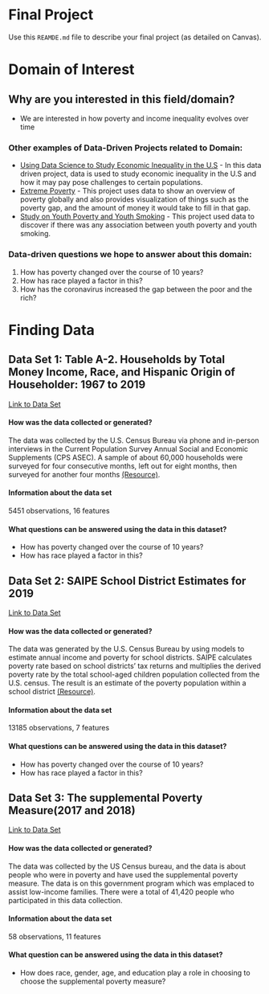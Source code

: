 # Final Project
Use this `REAMDE.md` file to describe your final project (as detailed on Canvas).


# **Domain of Interest**

## Why are you interested in this field/domain?
- We are interested in how poverty and income inequality evolves over time

### Other examples of Data-Driven Projects related to Domain:
- [Using Data Science to Study Economic Inequality in the U.S](https://towardsdatascience.com/using-data-science-to-study-economic-inequality-in-the-united-states-1101e9350c3d) -  In this data driven project, data is used to study economic inequality in the U.S and how it may pay pose challenges to certain populations.
- [Extreme Poverty](https://ourworldindata.org/extreme-poverty) - This project uses data to show an overview of poverty globally and also provides visualization of things such as the poverty gap, and the amount of money it would take to fill in that gap.
- [Study on Youth Poverty and Youth Smoking](https://sauravpahadia.shinyapps.io/ae5_final_project/) - This project used data to discover if there was any association between youth poverty and youth smoking.

### Data-driven questions we hope to answer about this domain:
1. How has poverty changed over the course of 10 years?
2. How has race played a factor in this?
3. How has the coronavirus increased the gap between the poor and the rich?

# Finding Data
## Data Set 1: Table A-2. Households by Total Money Income, Race, and Hispanic Origin of Householder: 1967 to 2019
[Link to Data Set](https://www.census.gov/library/publications/2020/demo/p60-270.html)
#### How was the data collected or generated?
The data was collected by the U.S. Census Bureau via phone and in-person interviews in the Current Population Survey Annual Social and Economic Supplements (CPS ASEC). A sample of about 60,000 households were surveyed for four consecutive months, left out for eight months, then surveyed for another four months [(Resource)](https://www.investopedia.com/terms/c/currentpopulationsurvey.asp#:~:text=How%20The%20Survey%20Works,sample%20of%20about%2060%2C000%20households.).
#### Information about the data set
5451 observations, 16 features
#### What questions can be answered using the data in this dataset?
* How has poverty changed over the course of 10 years?
* How has race played a factor in this?

## Data Set 2: SAIPE School District Estimates for 2019
[Link to Data Set](https://www2.census.gov/programs-surveys/saipe/datasets/2019/2019-school-districts/ussd19.xls)
#### How was the data collected or generated?
The data was generated by the U.S. Census Bureau by using models to estimate annual income and poverty for school districts.
SAIPE calculates poverty rate based on school districts’ tax returns and multiplies the derived poverty rate by the total school-aged children population collected from the U.S. census. The result is an estimate of the poverty population within a school district [(Resource)](https://www.census.gov/library/video/saipe-pov-est-sch-dis.html).
#### Information about the data set
13185 observations, 7 features
#### What questions can be answered using the data in this dataset?
* How has poverty changed over the course of 10 years?
* How has race played a factor in this?

## Data Set 3: The supplemental Poverty Measure(2017 and 2018)
[Link to Data Set](https://www2.census.gov/programs-surveys/demo/tables/p60/268/table1.xls)
#### How was the data collected or generated?
The data was collected by the US Census bureau, and the data is about people who were in poverty and have used the supplemental poverty measure. The data is on this government program which was emplaced to assist low-income families. There were a total of 41,420 people who participated in this data collection.
#### Information about the data set
58 observations, 11 features
#### What question can be answered using the data in this dataset?
* How does race, gender, age, and education play a role in choosing to choose the supplemental poverty measure?
